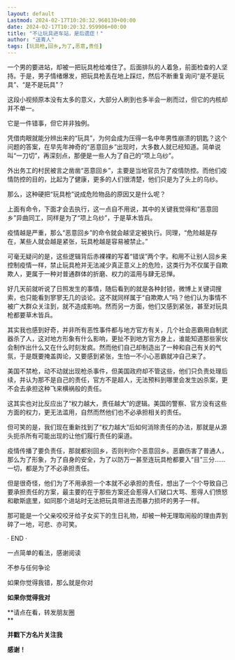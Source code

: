 ```yaml
---
layout: default
Lastmod: 2024-02-17T10:20:32.960130+00:00
date: 2024-02-17T10:20:32.959906+00:00
title: "不让玩具进车站，是后遗症！"
author: "送青人"
tags: [玩具枪,回乡,为了,恶意,责任]
---
```


一个男的要进站，却被一把玩具枪给难住了。后面排队的人着急，前面检查的人坚持。于是，男子情绪爆发，把玩具枪丢在地上踩烂，然后不断重复询问“是不是玩具”、“是不是玩具”？

这段小视频原本没有太多的意义，大部分人刷到也多半会一刷而过，但它的内核却并不单一。

它是一件错事，但它并非独例。  

凭借肉眼就能分辨出来的“玩具”，为何会成为压得一名中年男性崩溃的钥匙？这个问题的答案，在早先年神奇的“恶意回乡”出现时，大多数人就已经知道。简单说叫“一刀切”，再深刻点，那便是一些人为了自己的“项上乌纱”。

外出务工的村民被言之凿凿“恶意回乡”，主要是当地官员为了疫情防控。而他们疫情防控的目的，比起为了健康，更多的人们很清楚，他们只是为了头上的乌纱。

那么，这种硬把“玩具枪”说成危险物品的原因又是什么呢？  

上面有命令，下面才会去执行，这一点自不用说，其中的关键我觉得和“恶意回乡”异曲同工，同样是为了“项上乌纱”，于是草木皆兵。  

疫情越是严重，那么“恶意回乡”的命令就会越坚定被执行。同理，“危险越是存在，某些人就会越是紧张，玩具枪越是容易被禁止。”

可毫无疑问的是，这些逻辑背后赤裸裸的写着“错误”两个字。和用不让别人回乡来控制疫情一样，禁止玩具枪并无法减少真正意义上的危险，这类行为不仅属于自欺欺人，更属于一种对普通群体的折磨、权力的滥用与肆无忌惮。

好几天前就听说了日照发生的事情，随后看到的就是各种封锁，微博上关键词搜索，也只能看到寥寥无几的谈论。这不就同样属于“自欺欺人”吗？他们认为事情不被广大群众关注到，就不造成影响。然而另一方面，他们又感到紧张，甚至对玩具枪都要草木皆兵。

其实我也感到好奇，并非所有恶性事件都与地方官方有关，几个社会恶霸用自制武器杀了人，这对地方形象有什么影响，更扯不到地方官方身上，谁能知道那些家伙会制作出什么又在什么时刻发疯。然而他们自己却制造出了一种和自己有关的气氛，于是既要掩盖舆论，又要感到紧张，生怕一不小心恶霸就冲自己来了。  

美国不禁枪，动不动就出现枪杀事件，但美国政府却不管这些，他们只负责处理后续，并认为那不是自己的责任，官方不是超人，无法预料到哪里会发生凶杀案，更不会去承担这种飞来横祸般的责任。  

这其实也对比反应出了“权力越大，责任越大”的逻辑。美国的警察、官方没有这些方面的权力，更无法滥用，自然而然他们也不必承担相关的责任。  

但可笑的是，我们现在重新找到了“权力越大”后如何消除责任的办法，那就是从源头扼杀所有可能出现的让他们履行责任的渠道。  

疫情传播了要负责任，那就都别回乡，否则判你个恶意回乡。恶霸伤害了普通人，那么为了形象，为了自身的安全，为了以防万一甚至连玩具枪都要入“目”三分……一切，都是为了不必承担责任。  

但是很奇怪，他们为了不用承担一个本就不必承担的责任，想出了一个个导致自己要承担责任的方案，最主要的在于那些方案还会惹得人们破口大骂、惹得人们愤怒和歇斯底里，如同那个进站时无法把玩具带进去而暴力损坏的男子一样。

那可能是一个父亲咬咬牙给子女买下的生日礼物，却被一种无理取闹般的理由弄到碎了一地，可悲、亦可笑。  

  

· END ·

  

一点简单的看法，感谢阅读

不参与任何争论

如果你觉得我错，那么就是你对

**如果你觉得我对**

**请点在看，转发朋友圈  
**

**并戳下方名片关注我**

**感谢！**

